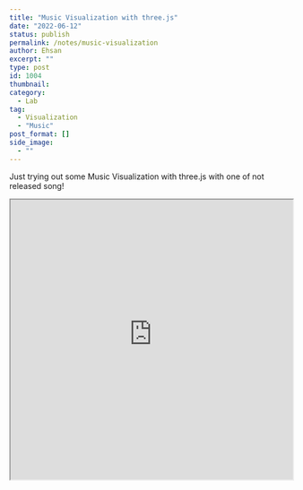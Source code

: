 ```yaml
---
title: "Music Visualization with three.js"
date: "2022-06-12"
status: publish
permalink: /notes/music-visualization
author: Ehsan
excerpt: ""
type: post
id: 1004
thumbnail:
category:
  - Lab
tag:
  - Visualization
  - "Music"
post_format: []
side_image:
  - ""
---
```


Just trying out some Music Visualization with three.js with one of not released song!

<iframe width="100%" height="500px" src="https://stirring-bienenstitch-82cd5b.netlify.app/" />
